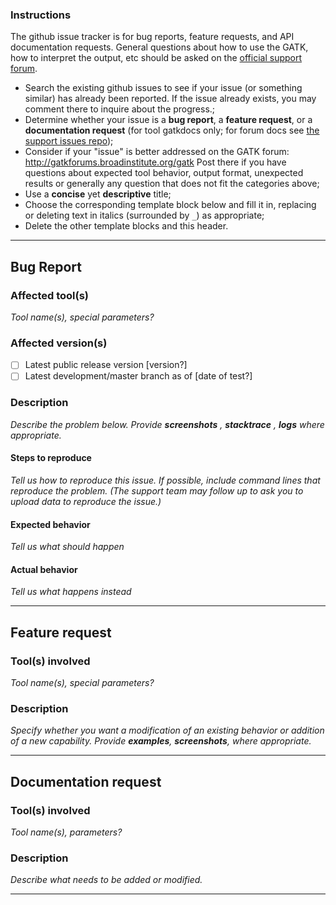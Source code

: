 ### Instructions

The github issue tracker is for bug reports, feature requests, and API documentation requests. General questions about how to use the GATK, how to interpret the output, etc should be asked on the [official support forum](http://gatkforums.broadinstitute.org/gatk).
- Search the existing github issues to see if your issue (or something similar) has already been reported.  If the issue already exists, you may comment there to inquire about the progress.;
- Determine whether your issue is a **bug report**, a **feature request**, or a **documentation request** (for tool gatkdocs only; for forum docs see [the support issues repo](https://github.com/broadinstitute/dsde-docs/issues));
- Consider if your "issue" is better addressed on the GATK forum: http://gatkforums.broadinstitute.org/gatk  Post there if you have questions about expected tool behavior, output format, unexpected results or generally any question that does not fit the categories above;
- Use a **concise** yet **descriptive** title;
- Choose the corresponding template block below and fill it in, replacing or deleting text in italics (surrounded by `_`) as appropriate;
- Delete the other template blocks and this header.

----

## Bug Report

### Affected tool(s)
_Tool name(s), special parameters?_

### Affected version(s)
- [ ] Latest public release version [version?]
- [ ] Latest development/master branch as of [date of test?]

### Description 
_Describe the problem below. Provide **screenshots** , **stacktrace** , **logs** where appropriate._

#### Steps to reproduce
_Tell us how to reproduce this issue. If possible, include command lines that reproduce the problem. (The support team may follow up to ask you to upload data to reproduce the issue.)_

#### Expected behavior
_Tell us what should happen_

#### Actual behavior
_Tell us what happens instead_

----

## Feature request

### Tool(s) involved
_Tool name(s), special parameters?_

### Description
_Specify whether you want a modification of an existing behavior or addition of a new capability._
_Provide **examples**, **screenshots**, where appropriate._

----

## Documentation request

### Tool(s) involved
_Tool name(s), parameters?_

### Description 
_Describe what needs to be added or modified._

----

